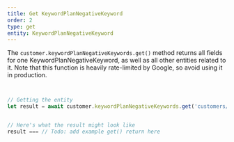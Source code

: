 ```yaml
---
title: Get KeywordPlanNegativeKeyword
order: 2
type: get
entity: KeywordPlanNegativeKeyword
---
```


The `customer.keywordPlanNegativeKeywords.get()` method returns all fields for one KeywordPlanNegativeKeyword, as well as all other entities related to it. Note that this function is heavily rate-limited by Google, so avoid using it in production.

```javascript


// Getting the entity
let result = await customer.keywordPlanNegativeKeywords.get('customers/1234567890/keywordPlanNegativeKeywords/123123123')


// Here's what the result might look like
result === // Todo: add example get() return here

```
